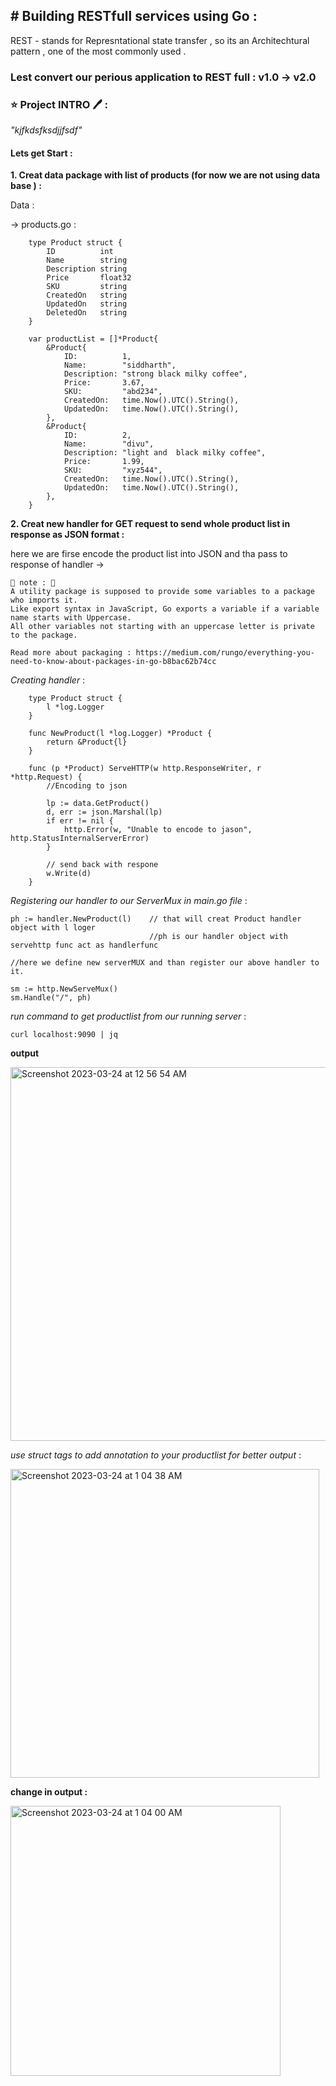 ## # Building RESTfull services using Go :

REST - stands for Represntational state transfer , so its an Architechtural pattern , one of the most commonly used .

### Lest convert our perious application to REST full : v1.0 -> v2.0 

### ⭐ Project INTRO 🖊️ :
_"kjfkdsfksdjjfsdf"_


#### Lets get Start : 

**1. Creat data package with list of products (for  now we are not using data base ) :**

Data : 

 -> products.go : 
  
		type Product struct {
			ID          int
			Name        string
			Description string
			Price       float32
			SKU         string
			CreatedOn   string
			UpdatedOn   string
			DeletedOn   string
		}

		var productList = []*Product{
			&Product{
				ID:          1,
				Name:        "siddharth",
				Description: "strong black milky coffee",
				Price:       3.67,
				SKU:         "abd234",
				CreatedOn:   time.Now().UTC().String(),
				UpdatedOn:   time.Now().UTC().String(),
			},
			&Product{
				ID:          2,
				Name:        "divu",
				Description: "light and  black milky coffee",
				Price:       1.99,
				SKU:         "xyz544",
				CreatedOn:   time.Now().UTC().String(),
				UpdatedOn:   time.Now().UTC().String(),
			},
		}
		

**2. Creat new handler for GET request to send whole product list in response as JSON format :**

here we are firse encode the product list into JSON and tha pass to response of handler -> 

		
	🌟 note : 🌟
	A utility package is supposed to provide some variables to a package who imports it.
	Like export syntax in JavaScript, Go exports a variable if a variable name starts with Uppercase. 
	All other variables not starting with an uppercase letter is private to the package.
		
	Read more about packaging : https://medium.com/rungo/everything-you-need-to-know-about-packages-in-go-b8bac62b74cc


_Creating handler_ : 


		type Product struct {
			l *log.Logger
		}

		func NewProduct(l *log.Logger) *Product {
			return &Product{l}
		}

		func (p *Product) ServeHTTP(w http.ResponseWriter, r *http.Request) {
			//Encoding to json

			lp := data.GetProduct()
			d, err := json.Marshal(lp)
			if err != nil {
				http.Error(w, "Unable to encode to jason", http.StatusInternalServerError)
			}

			// send back with respone
			w.Write(d)
		}


_Registering our handler to our ServerMux in main.go file_ : 
	
	ph := handler.NewProduct(l)    // that will creat Product handler object with l loger
	                               //ph is our handler object with servehttp func act as handlerfunc

	//here we define new serverMUX and than register our above handler to it.
	
	sm := http.NewServeMux()
	sm.Handle("/", ph) 

_run command to get productlist from our running server_ : 
	
	curl localhost:9090 | jq

**output**

<img width="598" alt="Screenshot 2023-03-24 at 12 56 54 AM" src="https://user-images.githubusercontent.com/87073574/227327343-d7ef70d3-b841-47fc-af70-c2395f11b237.png">


_use struct tags to add annotation to your productlist for better output_ :

<img width="494" alt="Screenshot 2023-03-24 at 1 04 38 AM" src="https://user-images.githubusercontent.com/87073574/227330390-b17b4813-151e-4e44-82d8-5fecfe83af12.png">

**change in output :**
	
<img width="432" alt="Screenshot 2023-03-24 at 1 04 00 AM" src="https://user-images.githubusercontent.com/87073574/227330123-c801a92a-e044-447c-a121-f40625482a02.png">

	
	
	
	

	
	




   

   

      
        
        






 


